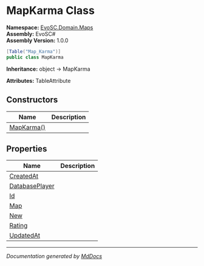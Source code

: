 ﻿<!--  
  <auto-generated>   
    The contents of this file were generated by a tool.  
    Changes to this file may be list if the file is regenerated  
  </auto-generated>   
-->

# MapKarma Class

**Namespace:** [EvoSC.Domain.Maps](../index.md)  
**Assembly:** EvoSC\#  
**Assembly Version:** 1.0.0

```csharp
[Table("Map_Karma")]
public class MapKarma
```

**Inheritance:** object → MapKarma

**Attributes:** TableAttribute

## Constructors

| Name                                | Description |
| ----------------------------------- | ----------- |
| [MapKarma()](constructors/index.md) |             |

## Properties

| Name                                           | Description |
| ---------------------------------------------- | ----------- |
| [CreatedAt](properties/CreatedAt.md)           |             |
| [DatabasePlayer](properties/DatabasePlayer.md) |             |
| [Id](properties/Id.md)                         |             |
| [Map](properties/Map.md)                       |             |
| [New](properties/New.md)                       |             |
| [Rating](properties/Rating.md)                 |             |
| [UpdatedAt](properties/UpdatedAt.md)           |             |

___

*Documentation generated by [MdDocs](https://github.com/ap0llo/mddocs)*
